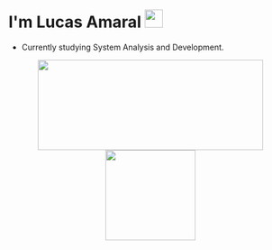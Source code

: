 
# I'm Lucas Amaral <img height="32px" src="https://github.com/LrAmaral/LrAmaral/assets/87763007/12560dc8-f10a-4893-9d81-470218285da9">

<ul>
    <li>Currently studying System Analysis and Development.</li>
</ul>

 <div align="center">
      <a href="https://github.com/LrAmaral">
      <img height="160em" width="400px" src="https://github-readme-stats.vercel.app/api?username=LrAmaral&show_icons=true&&title_color=ffffff&text_color=ffffff&bg_color=000000&locale=en&layout=compact&hide_border=true"/>
      <img height="160em" src="https://github-readme-stats.vercel.app/api/top-langs/?username=LrAmaral&layout=compact&text_color=ffffff&bg_color=080505&hide_border=true"/>
 </div>

  
<!--   <div align="center" style:"display: inline_block">
   <img align:"right" height ="130px" src="https://cdn.discordapp.com/attachments/1031342785682493596/1034118325078347787/picasion.com_119caf0ebb302d1702aaca4955fc3c68.gif"/>
     </div> -->
   
    
  

  
